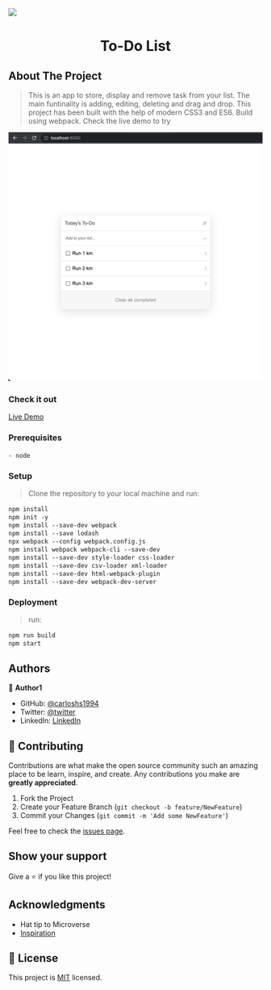 ![](https://img.shields.io/badge/Microverse-blueviolet)
<h1 align="center">To-Do List</h1>

## About The Project

> This is an app to store, display and remove task from your list. The main funtinality is adding, editing, deleting and drag and drop. This project has been built with the help of modern CSS3 and ES6. Build using webpack. Check the live demo to try

![screenshot](./screenshot.png)

### Check it out

[Live Demo](https://carloshs1994.github.io/To-Do-List/dist/)

### Prerequisites

    - node

### Setup

> Clone the repository to your local machine and run:
```
npm install
npm init -y
npm install --save-dev webpack
npm install --save lodash
npx webpack --config webpack.config.js
npm install webpack webpack-cli --save-dev
npm install --save-dev style-loader css-loader
npm install --save-dev csv-loader xml-loader
npm install --save-dev html-webpack-plugin
npm install --save-dev webpack-dev-server
```

### Deployment

 > run:
 ```
 npm run build
 npm start
 ```

## Authors

👤 **Author1**

- GitHub: [@carloshs1994](https://github.com/carloshs1994)
- Twitter: [@twitter]()
- LinkedIn: [LinkedIn]()

## 🤝 Contributing

Contributions are what make the open source community such an amazing place to be learn, inspire, and create. Any contributions you make are **greatly appreciated**.

1. Fork the Project
2. Create your Feature Branch (`git checkout -b feature/NewFeature`)
3. Commit your Changes (`git commit -m 'Add some NewFeature'`)

Feel free to check the [issues page](../../issues/).

## Show your support

Give a ⭐️ if you like this project!

## Acknowledgments

- Hat tip to Microverse
- [Inspiration](https://www.youtube.com/watch?v=AcUd-_Yjjqg)

## 📝 License

This project is [MIT](./MIT.md) licensed.
